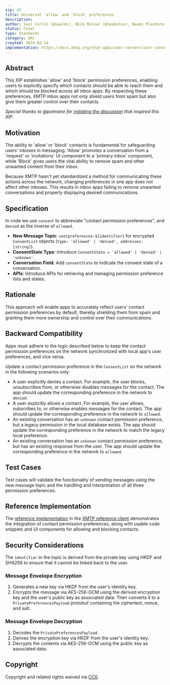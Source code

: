 ```yaml
---
xip: 42
title: Universal 'allow' and 'block' preferences
description:
author: Saul Carlin (@saulmc), Nick Molnar (@neekolas), Naomi Plasterer (@nplasterer), Ry Racherbaumer (@rygine)
status: Final
type: Standards
category: XRC
created: 2024-02-14
implementation: https://docs.xmtp.org/chat-apps/user-consent/user-consent
---
```


## Abstract

This XIP establishes 'allow' and 'block' permission preferences, enabling users to explicitly specify which contacts should be able to reach them and which should be blocked across all inbox apps. By respecting these preferences, XMTP inbox apps not only shield users from spam but also give them greater control over their contacts.

*Special thanks to @polmaire for [initiating the discussion](https://github.com/xmtp/XIPs/pull/28/files) that inspired this XIP.*

## Motivation

The ability to 'allow' or 'block' contacts is fundamental for safeguarding users' inboxes in messaging. 'Allow' promotes a conversation from a 'request' or 'invitations' UI component to a 'primary inbox' component, while 'Block' gives users the vital ability to remove spam and other unwanted content from their inbox.

Because XMTP hasn't yet standardized a method for communicating these actions across the network, changing preferences in one app does not affect other inboxes. This results in inbox apps failing to remove unwanted conversations and properly displaying desired communications.

## Specification

In code we use `consent` to abbreviate "contact permission preferences", and `denied` as the inverse of `allowed`.

- **New Message Topic**: `userpreferences-${identifier}` for encrypted `ConsentList` objects (`type: 'allowed' | 'denied', addresses: [string]`).
- **ConsentState Type**: Introduce `ConsentState = 'allowed' | 'denied' | 'unknown'`.
- **Conversation Field**: Add `consentState` to indicate the consent state of a conversation.
- **APIs**: Introduce APIs for retrieving and managing permission preference lists and states.

## Rationale

This approach will enable apps to accurately reflect users' contact permission preferences by default, thereby shielding them from spam and granting them more ownership and control over their communications.

## Backward Compatibility

Apps must adhere to the logic described below to keep the contact permission preferences on the network synchronized with local app's user preferences, and vice versa.

Update a contact permission preference in the `ConsentList` on the network in the following scenarios only:

- A user explicitly denies a contact. For example, the user blocks, unsubscribes from, or otherwise disables messages for the contact. The app should update the corresponding preference in the network to `denied`.
- A user explicitly allows a contact. For example, the user allows, subscribes to, or otherwise enables messages for the contact. The app should update the corresponding preference in the network to `allowed`.
- An existing conversation has an `unknown` contact permission preference, but a legacy permission in the local database exists. The app should update the corresponding preference in the network to match the legacy local preference.
- An existing conversation has an `unknown` contact permission preference, but has an existing response from the user. The app should update the corresponding preference in the network to `allowed`.

## Test Cases

Test cases will validate the functionality of sending messages using the new message topic and the handling and interpretation of all three permission preferences.

## Reference Implementation

The [reference implementation](https://github.com/xmtp-labs/xmtp-inbox-web/pull/422) in the [XMTP reference client](https://xmtp.chat) demonstrates the integration of contact permission preferences, along with usable code snippets and UI components for allowing and blocking contacts.

## Security Considerations

The `identifier` in the topic is derived from the private key using HKDF and SHA256 to ensure that it cannot be linked back to the user.

### Message Envelope Encryption

1. Generates a new key via HKDF from the user's identity key.
2. Encrypts the message via AES-256-GCM using the derived encryption key and the user's public key as associated data. Then converts it to a `PrivatePreferencesPayload` protobuf containing the ciphertext, nonce, and salt.

### Message Envelope Decryption

1. Decodes the `PrivatePreferencesPayload`.
2. Derives the encryption key via HKDF from the user's identity key.
3. Decrypts the contents via AES-256-GCM using the public key as associated data.

## Copyright

Copyright and related rights waived via [CC0](https://creativecommons.org/publicdomain/zero/1.0/).
